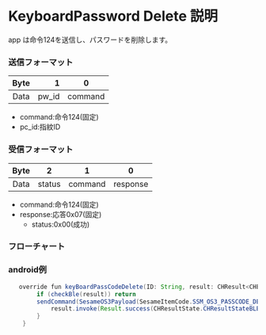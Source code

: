 # KeyboardPassword Delete 説明
app は命令124を送信し、パスワードを削除します。
### 送信フォーマット

|  Byte  |     1 |    0     |
|:------:|------:|:--------:|
| Data   | pw_id |  command |

- command:命令124(固定)
- pc_id:指紋ID




### 受信フォーマット

| Byte  |        2   |     1     |     0      |
|:---:|:-----------:|:----:|:---------:|
| Data |  status | command |response   |
- command:命令124(固定)
- response:応答0x07(固定)
    - status:0x00(成功)




### フローチャート
<!-- ![icon](kbpc_delete.svg) -->





### android例
``` java
   override fun keyBoardPassCodeDelete(ID: String, result: CHResult<CHEmpty>) {
        if (checkBle(result)) return
        sendCommand(SesameOS3Payload(SesameItemCode.SSM_OS3_PASSCODE_DELETE.value, ID.hexStringToByteArray())) { res ->
            result.invoke(Result.success(CHResultState.CHResultStateBLE(CHEmpty())))
        }
    }
```
